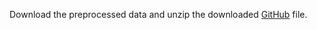 Download the preprocessed data and unzip the downloaded [GitHub](ttps://dblp.org/search?q=owards+Dynamic+University+Course+Timetabling+Problem%3A+A) file.

